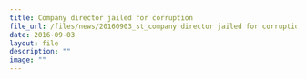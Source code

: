 ```yaml
---
title: Company director jailed for corruption
file_url: /files/news/20160903_st_company director jailed for corruption.pdf
date: 2016-09-03
layout: file
description: ""
image: ""
---
```

